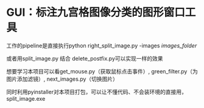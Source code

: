 # GUI：标注九宫格图像分类的图形窗口工具

工作的pipeline是直接执行python right_split_image.py -images *images_folder*

或者用split_image.py 结合 delete_postfix.py可以实现一样的效果

想要学习本项目可以看get_mouse.py（获取鼠标点击事件）, green_filter.py（为图片添加滤镜）, next_images.py（切换图片）

同时利用pyinstaller对本项目打包，可以让不懂代码、不会装环境的直接用，split_image.exe